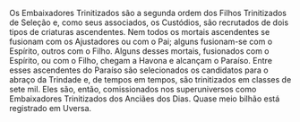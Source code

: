 ﻿Os Embaixadores Trinitizados são a segunda ordem dos Filhos Trinitizados de Seleção e, como seus associados, os Custódios, são recrutados de dois tipos de criaturas ascendentes. Nem todos os mortais ascendentes se fusionam com os Ajustadores ou com o Pai; alguns fusionam-se com o Espírito, outros com o Filho. Alguns desses mortais, fusionados com o Espírito, ou com o Filho, chegam a Havona e alcançam o Paraíso. Entre esses ascendentes do Paraíso são selecionados os candidatos para o abraço da Trindade e, de tempos em tempos, são trinitizados em classes de sete mil. Eles são, então, comissionados nos superuniversos como Embaixadores Trinitizados dos Anciães dos Dias. Quase meio bilhão está registrado em Uversa.
